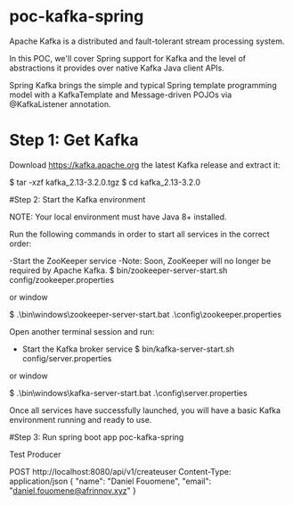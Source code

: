# poc-kafka-spring
Apache Kafka is a distributed and fault-tolerant stream processing system.  

In this POC, we'll cover Spring support for Kafka and the level of abstractions it provides over native Kafka Java client APIs.  

Spring Kafka brings the simple and typical Spring template programming model with a KafkaTemplate and Message-driven POJOs via @KafkaListener annotation.


# Step 1: Get Kafka

Download https://kafka.apache.org the latest Kafka release and extract it:

$ tar -xzf kafka_2.13-3.2.0.tgz
$ cd kafka_2.13-3.2.0


#Step 2: Start the Kafka environment

NOTE: Your local environment must have Java 8+ installed.

Run the following commands in order to start all services in the correct order:

-Start the ZooKeeper service
-Note: Soon, ZooKeeper will no longer be required by Apache Kafka.
$ bin/zookeeper-server-start.sh config/zookeeper.properties

or window

$ .\bin\windows\zookeeper-server-start.bat .\config\zookeeper.properties

Open another terminal session and run:

- Start the Kafka broker service
$ bin/kafka-server-start.sh config/server.properties

or window

$ .\bin\windows\kafka-server-start.bat .\config\server.properties

Once all services have successfully launched, you will have a basic Kafka environment running and ready to use. 

#Step 3: Run spring boot app poc-kafka-spring


Test Producer  

POST http://localhost:8080/api/v1/createuser
Content-Type: application/json
{
  "name": "Daniel Fouomene",
  "email": "daniel.fouomene@afrinnov.xyz"
}
